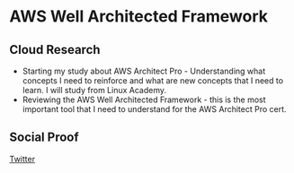 # AWS Well Architected Framework

## Cloud Research

- Starting my study about AWS Architect Pro - Understanding what concepts I need to reinforce and what are new concepts that I need to learn. I will study from Linux Academy.
- Reviewing the AWS Well Architected Framework - this is the most important tool that I need to understand for the AWS Architect Pro cert.


## Social Proof

[Twitter](https://twitter.com/cmgomezm15/status/1294779310881091585)
